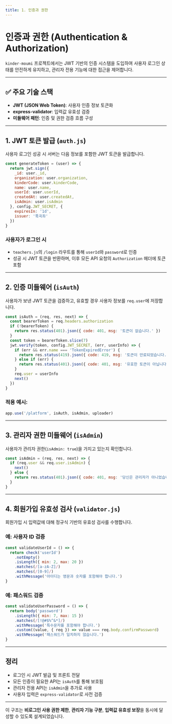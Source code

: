 ```yaml
---
title: 1. 인증과 권한
---
```


# 인증과 권한 (Authentication & Authorization)

`kinder-moumi` 프로젝트에서는 JWT 기반의 인증 시스템을 도입하여 사용자 로그인 상태를 안전하게 유지하고, 관리자 전용 기능에 대한 접근을 제어합니다.

---

## ✅ 주요 기술 스택

* **JWT (JSON Web Token)**: 사용자 인증 정보 토큰화
* **express-validator**: 입력값 유효성 검증
* **미들웨어 패턴**: 인증 및 권한 검증 흐름 구성

---

## 1. JWT 토큰 발급 (`auth.js`)

사용자 로그인 성공 시 서버는 다음 정보를 포함한 JWT 토큰을 발급합니다.

```js
const generateToken = (user) => {
  return jwt.sign({
    _id: user._id,
    organization: user.organization,
    kinderCode: user.kinderCode,
    name: user.name,
    userId: user.userId,
    createdAt: user.createdAt,
    isAdmin: user.isAdmin
  }, config.JWT_SECRET, {
    expiresIn: '1d',
    issuer: '푹곡좌'
  })
}
```

### 사용자가 로그인 시

* `teachers.js`의 `/login` 라우트를 통해 `userId`와 `password`로 인증
* 성공 시 JWT 토큰을 반환하며, 이후 모든 API 요청의 `Authorization` 헤더에 토큰 포함

---

## 2. 인증 미들웨어 (`isAuth`)

사용자가 보낸 JWT 토큰을 검증하고, 유효할 경우 사용자 정보를 `req.user`에 저장합니다.

```js
const isAuth = (req, res, next) => {
  const bearerToken = req.headers.authorization
  if (!bearerToken) {
    return res.status(401).json({ code: 401, msg: '토큰이 없습니다.' })
  }
  const token = bearerToken.slice(7)
  jwt.verify(token, config.JWT_SECRET, (err, userInfo) => {
    if (err && err.name === 'TokenExpiredError') {
      return res.status(419).json({ code: 419, msg: '토큰이 만료되었습니다.' })
    } else if (err) {
      return res.status(401).json({ code: 401, msg: '유효한 토큰이 아닙니다.' })
    }
    req.user = userInfo
    next()
  })
}
```

### 적용 예시:

```js
app.use('/platform', isAuth, isAdmin, uploader)
```

---

## 3. 관리자 권한 미들웨어 (`isAdmin`)

사용자가 관리자 권한(`isAdmin: true`)을 가지고 있는지 확인합니다.

```js
const isAdmin = (req, res, next) => {
  if (req.user && req.user.isAdmin) {
    next()
  } else {
    return res.status(401).json({ code: 401, msg: '당신은 관리자가 아니었습니다!' })
  }
}
```

---

## 4. 회원가입 유효성 검사 (`validator.js`)

회원가입 시 입력값에 대해 정규식 기반의 유효성 검사를 수행합니다.

### 예: 사용자 ID 검증

```js
const validateUserId = () => {
  return check('userId')
    .notEmpty()
    .isLength({ min: 2, max: 20 })
    .matches(/[a-zA-Z]/)
    .matches(/[0-9]/)
    .withMessage('아이디는 영문과 숫자를 포함해야 합니다.')
}
```

### 예: 패스워드 검증

```js
const validateUserPassword = () => {
  return body('password')
    .isLength({ min: 7, max: 15 })
    .matches(/[!@#$%^&*]/)
    .withMessage('특수문자를 포함해야 합니다.')
    .custom((value, { req }) => value === req.body.confirmPassword)
    .withMessage('패스워드가 일치하지 않습니다.')
}
```

---

## 정리

* 로그인 시 JWT 발급 및 프론트 전달
* 모든 인증이 필요한 API는 `isAuth`를 통해 보호됨
* 관리자 전용 API는 `isAdmin`을 추가로 사용
* 사용자 입력은 `express-validator`로 사전 검증

---

이 구조는 **비로그인 사용 권한 제한**, **관리자 기능 구분**, **입력값 유효성 보장**을 동시에 달성할 수 있도록 설계되었습니다.
